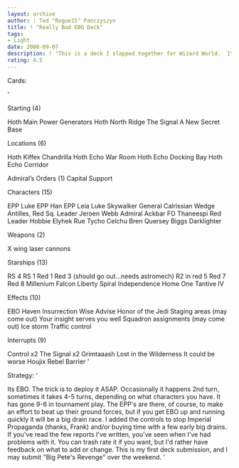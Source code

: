 ```yaml
---
layout: archive
author: ! Ted "Rogue15" Panczyszyn
title: ! "Really Bad EBO Deck"
tags:
- Light
date: 2000-09-07
description: ! "This is a deck I slapped together for Wizard World.  It is not that bad, but it needs some fine tuning."
rating: 4.5
---
```

Cards: 

'

Starting (4)

Hoth  Main Power Generators
Hoth  North Ridge
The Signal
A New Secret Base

Locations (6)

Hoth
Kiffex
Chandrilla
Hoth  Echo War Room
Hoth  Echo Docking Bay
Hoth  Echo Corridor

Admiral’s Orders (1)  Capital Support

Characters (15)

EPP Luke
EPP Han
EPP Leia
Luke Skywalker
General Calrissian
Wedge Antilles, Red Sq. Leader
Jeroen Webb
Admiral Ackbar
FO Thaneespi
Red Leader
Hobbie
Elyhek Rue
Tycho Celchu
Bren Quersey
Biggs Darklighter

Weapons (2)

X wing laser cannons

Starships (13)

RS 4
RS 1
Red 1
Red 3 (should go out…needs astromech)
R2 in red 5
Red 7
Red 8
Millenium Falcon
Liberty
Spiral
Independence
Home One
Tantive IV

Effects (10)

EBO
Haven
Insurrection
Wise Advise
Honor of the Jedi
Staging areas (may come out)
Your insight serves you well
Squadron assignments (may come out)
Ice storm
Traffic control

Interrupts (9)

Control x2
The Signal x2
Grimtaaash
Lost in the Wilderness
It could be worse
Houjix
Rebel Barrier
'

Strategy: '

Its EBO.  The trick is to deploy it ASAP.  Occasionally it happens 2nd turn, sometimes it takes 4-5 turns, depending on what characters you have.  It has gone 9-6 in tournament play.  The EPP's are there, of course, to make an effort to beat up their ground forces, but if you get EBO up and running quickly it will be a big drain race.  I added the controls to stop Imperial Propaganda (thanks, Frank) and/or buying time with a few early big drains.  If you've read the few reports I've written, you've seen when I've had problems with it.  You can trash rate it if you want, but I'd rather have feedback on what to add or change.  This is my first deck submission, and I may submit "Big Pete's Revenge" over the weekend.  '